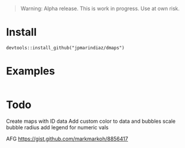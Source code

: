 > Warning: Alpha release. This is work in progress. Use at own risk.

# Install

`devtools::install_github("jpmarindiaz/dmaps")`


# Examples

```r

```

# Todo

Create maps with ID data
Add custom color to data and bubbles
scale bubble radius
add legend for numeric vals

AFG
https://gist.github.com/markmarkoh/8856417

